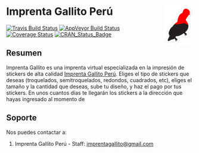 
# Imprenta Gallito Perú <img src="/static/img/imprenta_gallito_logo.png" align="right" width="80" />

[![Travis Build
Status](https://travis-ci.org/tidyverse/ggplot2.svg?branch=master)](https://travis-ci.org/tidyverse/ggplot2)
[![AppVeyor Build
Status](https://ci.appveyor.com/api/projects/status/github/tidyverse/ggplot2?branch=master&svg=true)](https://ci.appveyor.com/project/tidyverse/ggplot2)
[![Coverage
Status](https://img.shields.io/codecov/c/github/tidyverse/ggplot2/master.svg)](https://codecov.io/github/tidyverse/ggplot2?branch=master)
[![CRAN\_Status\_Badge](http://www.r-pkg.org/badges/version/ggplot2)](https://cran.r-project.org/package=ggplot2)

## Resumen

Imprenta Gallito es una imprenta virtual especializada en la impresión de stickers de alta calidad [Imprenta Gallito Perú](http://imprentagallito.pe). Eliges el tipo de stickers que deseas (troquelados, semitroquelados, redondos, cuadrados, etc), eliges el tamaño y la cantidad que deseas, sube tu diseño, y haz el pago por tus stickers. En unos cuantos días te llegarán los stickers a la dirección que hayas ingresado al momento de 


## Soporte

Nos puedes contactar a:

1.  Imprenta Gallito Perú - Staff: imprentagallito@gmail.com
